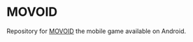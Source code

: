 # MOVOID
Repository for [MOVOID](https://play.google.com/store/apps/details?id=com.cyruslabs.MOVOID) the mobile game available on Android.
